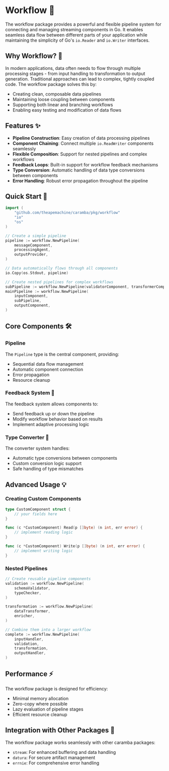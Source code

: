 # Workflow 🔄

The workflow package provides a powerful and flexible pipeline system for connecting and managing streaming components in Go. It enables seamless data flow between different parts of your application while maintaining the simplicity of Go's `io.Reader` and `io.Writer` interfaces.

## Why Workflow? 🤔

In modern applications, data often needs to flow through multiple processing stages - from input handling to transformation to output generation. Traditional approaches can lead to complex, tightly coupled code. The workflow package solves this by:

- Creating clean, composable data pipelines
- Maintaining loose coupling between components
- Supporting both linear and branching workflows
- Enabling easy testing and modification of data flows

## Features ✨

- **Pipeline Construction**: Easy creation of data processing pipelines
- **Component Chaining**: Connect multiple `io.ReadWriter` components seamlessly
- **Flexible Composition**: Support for nested pipelines and complex workflows
- **Feedback Loops**: Built-in support for workflow feedback mechanisms
- **Type Conversion**: Automatic handling of data type conversions between components
- **Error Handling**: Robust error propagation throughout the pipeline

## Quick Start 🚀

```go
import (
    "github.com/theapemachine/caramba/pkg/workflow"
    "io"
    "os"
)

// Create a simple pipeline
pipeline := workflow.NewPipeline(
    messageComponent,
    processingAgent,
    outputProvider,
)

// Data automatically flows through all components
io.Copy(os.Stdout, pipeline)

// Create nested pipelines for complex workflows
subPipeline := workflow.NewPipeline(validatorComponent, transformerComponent)
mainPipeline := workflow.NewPipeline(
    inputComponent,
    subPipeline,
    outputComponent,
)
```

## Core Components 🛠️

### Pipeline

The `Pipeline` type is the central component, providing:

- Sequential data flow management
- Automatic component connection
- Error propagation
- Resource cleanup

### Feedback System 📢

The feedback system allows components to:

- Send feedback up or down the pipeline
- Modify workflow behavior based on results
- Implement adaptive processing logic

### Type Converter 🔄

The converter system handles:

- Automatic type conversions between components
- Custom conversion logic support
- Safe handling of type mismatches

## Advanced Usage 💡

### Creating Custom Components

```go
type CustomComponent struct {
    // your fields here
}

func (c *CustomComponent) Read(p []byte) (n int, err error) {
    // implement reading logic
}

func (c *CustomComponent) Write(p []byte) (n int, err error) {
    // implement writing logic
}
```

### Nested Pipelines

```go
// Create reusable pipeline components
validation := workflow.NewPipeline(
    schemaValidator,
    typeChecker,
)

transformation := workflow.NewPipeline(
    dataTransformer,
    enricher,
)

// Combine them into a larger workflow
complete := workflow.NewPipeline(
    inputHandler,
    validation,
    transformation,
    outputHandler,
)
```

## Performance ⚡

The workflow package is designed for efficiency:

- Minimal memory allocation
- Zero-copy where possible
- Lazy evaluation of pipeline stages
- Efficient resource cleanup

## Integration with Other Packages 🔌

The workflow package works seamlessly with other caramba packages:

- `stream`: For enhanced buffering and data handling
- `datura`: For secure artifact management
- `errnie`: For comprehensive error handling
